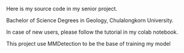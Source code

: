 Here is my source code in my senior project. 

Bachelor of Science Degrees in Geology, Chulalongkorn University.

In case of new users, please follow the tutorial in my colab notebook.

This project use MMDetection to be the base of training my model
